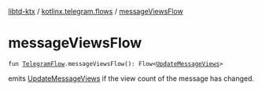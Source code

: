 [libtd-ktx](../index.md) / [kotlinx.telegram.flows](index.md) / [messageViewsFlow](./message-views-flow.md)

# messageViewsFlow

`fun `[`TelegramFlow`](../kotlinx.telegram.core/-telegram-flow/index.md)`.messageViewsFlow(): Flow<`[`UpdateMessageViews`](https://tdlibx.github.io/td/docs/org/drinkless/td/libcore/telegram/TdApi/UpdateMessageViews.html)`>`

emits [UpdateMessageViews](https://tdlibx.github.io/td/docs/org/drinkless/td/libcore/telegram/TdApi/UpdateMessageViews.html) if the view count of the message has changed.

